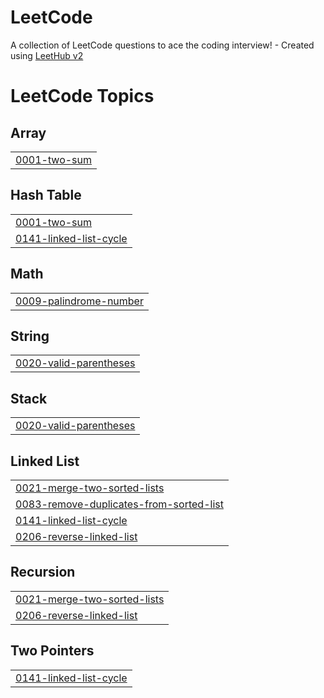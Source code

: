 # LeetCode
A collection of LeetCode questions to ace the coding interview! - Created using [LeetHub v2](https://github.com/arunbhardwaj/LeetHub-2.0)

<!---LeetCode Topics Start-->
# LeetCode Topics
## Array
|  |
| ------- |
| [0001-two-sum](https://github.com/ErliMyzeqari/LeetCode/tree/master/0001-two-sum) |
## Hash Table
|  |
| ------- |
| [0001-two-sum](https://github.com/ErliMyzeqari/LeetCode/tree/master/0001-two-sum) |
| [0141-linked-list-cycle](https://github.com/ErliMyzeqari/LeetCode/tree/master/0141-linked-list-cycle) |
## Math
|  |
| ------- |
| [0009-palindrome-number](https://github.com/ErliMyzeqari/LeetCode/tree/master/0009-palindrome-number) |
## String
|  |
| ------- |
| [0020-valid-parentheses](https://github.com/ErliMyzeqari/LeetCode/tree/master/0020-valid-parentheses) |
## Stack
|  |
| ------- |
| [0020-valid-parentheses](https://github.com/ErliMyzeqari/LeetCode/tree/master/0020-valid-parentheses) |
## Linked List
|  |
| ------- |
| [0021-merge-two-sorted-lists](https://github.com/ErliMyzeqari/LeetCode/tree/master/0021-merge-two-sorted-lists) |
| [0083-remove-duplicates-from-sorted-list](https://github.com/ErliMyzeqari/LeetCode/tree/master/0083-remove-duplicates-from-sorted-list) |
| [0141-linked-list-cycle](https://github.com/ErliMyzeqari/LeetCode/tree/master/0141-linked-list-cycle) |
| [0206-reverse-linked-list](https://github.com/ErliMyzeqari/LeetCode/tree/master/0206-reverse-linked-list) |
## Recursion
|  |
| ------- |
| [0021-merge-two-sorted-lists](https://github.com/ErliMyzeqari/LeetCode/tree/master/0021-merge-two-sorted-lists) |
| [0206-reverse-linked-list](https://github.com/ErliMyzeqari/LeetCode/tree/master/0206-reverse-linked-list) |
## Two Pointers
|  |
| ------- |
| [0141-linked-list-cycle](https://github.com/ErliMyzeqari/LeetCode/tree/master/0141-linked-list-cycle) |
<!---LeetCode Topics End-->